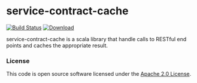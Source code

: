 
# service-contract-cache

[![Build Status](https://travis-ci.org/hmrc/service-contract-cache.svg?branch=master)](https://travis-ci.org/hmrc/service-contract-cache) [ ![Download](https://api.bintray.com/packages/hmrc/releases/service-contract-cache/images/download.svg) ](https://bintray.com/hmrc/releases/service-contract-cache/_latestVersion)

service-contract-cache is a scala library that handle calls to RESTful end points and caches the appropriate result.

### License

This code is open source software licensed under the [Apache 2.0 License]("http://www.apache.org/licenses/LICENSE-2.0.html").
    